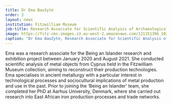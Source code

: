 ```yaml
---
title: Dr Ema Baužytė
order: 2
layout: news
institution: Fitzwilliam Museum
job-title: Research Associate for Scientific Analysis of Archaeological Metals
image: https://fitz-cms-images.s3.eu-west-2.amazonaws.com/121151396_10219001222637865_6401241136449979207_o-copy-1-.jpg
caption: "Dr Ema Baužytė, Research Associate for Scientific Analysis of Archaeological Metals, The Fitzwilliam Museum, Cambridge."
---
```

Ema was a research associate for the Being an Islander research and exhibition project between January 2020 and August 2021. She conducted scientific analysis of metal objects from Cyprus held in the Fitzwilliam Museum collection, aiming to reconstruct their production technologies. Ema specialises in ancient metallurgy with a particular interest in technological processes and sociocultural implications of metal production and use in the past. Prior to joining the ‘Being an Islander’ team, she completed her PhD at Aarhus University, Denmark, where she carried out research into East African iron production processes and trade networks.
